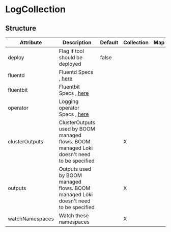 # LogCollection 
 

## Structure 
 

| Attribute       | Description                                                                                | Default | Collection | Map  |
| --------------- | ------------------------------------------------------------------------------------------ | ------- | ---------- | ---  |
| deploy          | Flag if tool should be deployed                                                            |  false  |            |      |
| fluentd         | Fluentd Specs , [here](Fluentd/Fluentd.md)                                                 |         |            |      |
| fluentbit       | Fluentbit Specs , [here](Component/Component.md)                                           |         |            |      |
| operator        | Logging operator Specs , [here](Component/Component.md)                                    |         |            |      |
| clusterOutputs  | ClusterOutputs used by BOOM managed flows. BOOM managed Loki doesn't need to be specified  |         | X          |      |
| outputs         | Outputs used by BOOM managed flows. BOOM managed Loki doesn't need to be specified         |         | X          |      |
| watchNamespaces | Watch these namespaces                                                                     |         | X          |      |